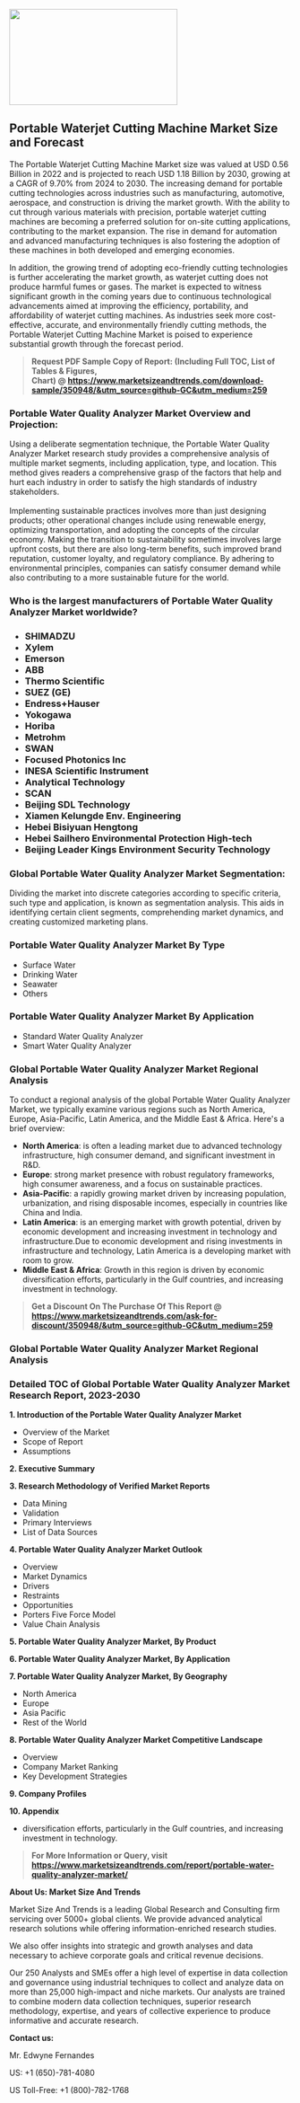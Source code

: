 <p><img class="alignnone size-medium wp-image-20088" src="https://ffe5etoiles.com/wp-content/uploads/2024/12/MST1-300x171.png" alt="" width="300" height="171" /></p><h2>Portable Waterjet Cutting Machine Market Size and Forecast</h2><p>The Portable Waterjet Cutting Machine Market size was valued at USD 0.56 Billion in 2022 and is projected to reach USD 1.18 Billion by 2030, growing at a CAGR of 9.70% from 2024 to 2030. The increasing demand for portable cutting technologies across industries such as manufacturing, automotive, aerospace, and construction is driving the market growth. With the ability to cut through various materials with precision, portable waterjet cutting machines are becoming a preferred solution for on-site cutting applications, contributing to the market expansion. The rise in demand for automation and advanced manufacturing techniques is also fostering the adoption of these machines in both developed and emerging economies.</p><p>In addition, the growing trend of adopting eco-friendly cutting technologies is further accelerating the market growth, as waterjet cutting does not produce harmful fumes or gases. The market is expected to witness significant growth in the coming years due to continuous technological advancements aimed at improving the efficiency, portability, and affordability of waterjet cutting machines. As industries seek more cost-effective, accurate, and environmentally friendly cutting methods, the Portable Waterjet Cutting Machine Market is poised to experience substantial growth through the forecast period.</p></p><blockquote id="" class=""><strong>Request PDF Sample Copy of Report: (Including Full TOC, List of Tables &amp; Figures, Chart)&nbsp;@&nbsp;<strong><a href="https://www.marketsizeandtrends.com/download-sample/350948/&utm_source=github-GC&utm_medium=259" target="_blank">https://www.marketsizeandtrends.com/download-sample/350948/&utm_source=github-GC&utm_medium=259</a></strong></strong></blockquote><h3 id="" class="">Portable Water Quality Analyzer Market&nbsp;Overview and Projection:</h3><p id="" class="">Using a deliberate segmentation technique, the Portable Water Quality Analyzer Market research study provides a comprehensive analysis of multiple market segments, including application, type, and location. This method gives readers a comprehensive grasp of the factors that help and hurt each industry in order to satisfy the high standards of industry stakeholders. <br /> <br />Implementing sustainable practices involves more than just designing products; other operational changes include using renewable energy, optimizing transportation, and adopting the concepts of the circular economy. Making the transition to sustainability sometimes involves large upfront costs, but there are also long-term benefits, such improved brand reputation, customer loyalty, and regulatory compliance. By adhering to environmental principles, companies can satisfy consumer demand while also contributing to a more sustainable future for the world.</p><h3 id="" class="">Who is the largest manufacturers of&nbsp;Portable Water Quality Analyzer Market worldwide?</h3><h3 class=""><p><ul><li>SHIMADZU </li><li> Xylem </li><li> Emerson </li><li> ABB </li><li> Thermo Scientific </li><li> SUEZ (GE) </li><li> Endress+Hauser </li><li> Yokogawa </li><li> Horiba </li><li> Metrohm </li><li> SWAN </li><li> Focused Photonics Inc </li><li> INESA Scientific Instrument </li><li> Analytical Technology </li><li> SCAN </li><li> Beijing SDL Technology </li><li> Xiamen Kelungde Env. Engineering </li><li> Hebei Bisiyuan Hengtong </li><li> Hebei Sailhero Environmental Protection High-tech </li><li> Beijing Leader Kings Environment Security Technology</li></ul></p></h3><h3 id="" class="">Global&nbsp;Portable Water Quality Analyzer Market Segmentation:</h3><p id="" class="">Dividing the market into discrete categories according to specific criteria, such type and application, is known as segmentation analysis. This aids in identifying certain client segments, comprehending market dynamics, and creating customized marketing plans.</p><h3 id="" class="">Portable Water Quality Analyzer Market&nbsp;By Type</h3><p><p><ul><li>Surface Water</li><li> Drinking Water</li><li> Seawater</li><li> Others</p></li></ul></p></p><h3 id="" class="">Portable Water Quality Analyzer Market&nbsp;By Application</h3><p class=""><p><ul><li>Standard Water Quality Analyzer</li><li> Smart Water Quality Analyzer</li></ul></p></p><h3 id="" class="">Global Portable Water Quality Analyzer Market Regional Analysis</h3><p id="" class="">To conduct a regional analysis of the global Portable Water Quality Analyzer Market, we typically examine various regions such as North America, Europe, Asia-Pacific, Latin America, and the Middle East &amp; Africa. Here's a brief overview:</p><ul><li><strong>North America</strong>: is often a leading market due to advanced technology infrastructure, high consumer demand, and significant investment in R&amp;D.</li><li><strong>Europe</strong>: strong market presence with robust regulatory frameworks, high consumer awareness, and a focus on sustainable practices.</li><li><strong>Asia-Pacific</strong>: a rapidly growing market driven by increasing population, urbanization, and rising disposable incomes, especially in countries like China and India.</li><li><strong>Latin America</strong>: is an emerging market with growth potential, driven by economic development and increasing investment in technology and infrastructure.Due to economic development and rising investments in infrastructure and technology, Latin America is a developing market with room to grow.</li><li><strong>Middle East &amp; Africa</strong>: Growth in this region is driven by economic diversification efforts, particularly in the Gulf countries, and increasing investment in technology.</li></ul><blockquote id="" class=""><strong>Get a Discount On The Purchase Of This Report @ <strong><a href="https://www.marketsizeandtrends.com/ask-for-discount/350948/&utm_source=github-GC&utm_medium=259" target="_blank">https://www.marketsizeandtrends.com/ask-for-discount/350948/&utm_source=github-GC&utm_medium=259</a></strong></strong></blockquote><h3 id="" class="">Global Portable Water Quality Analyzer Market Regional Analysis</h3><h3 id="" class="">Detailed TOC of Global Portable Water Quality Analyzer Market Research Report, 2023-2030</h3><p id="" class=""><strong>1. Introduction of the Portable Water Quality Analyzer Market</strong></p><ul><li>Overview of the Market</li><li>Scope of Report</li><li>Assumptions</li></ul><p id="" class=""><strong>2. Executive Summary</strong></p><p id="" class=""><strong>3. Research Methodology of Verified Market Reports</strong></p><ul><li>Data Mining</li><li>Validation</li><li>Primary Interviews</li><li>List of Data Sources</li></ul><p id="" class=""><strong>4. Portable Water Quality Analyzer Market Outlook</strong></p><ul><li>Overview</li><li>Market Dynamics</li><li>Drivers</li><li>Restraints</li><li>Opportunities</li><li>Porters Five Force Model</li><li>Value Chain Analysis</li></ul><p id="" class=""><strong>5. Portable Water Quality Analyzer Market, By Product</strong></p><p id="" class=""><strong>6. Portable Water Quality Analyzer Market, By Application</strong></p><p id="" class=""><strong>7. Portable Water Quality Analyzer Market, By Geography</strong></p><ul><li>North America</li><li>Europe</li><li>Asia Pacific</li><li>Rest of the World</li></ul><p id="" class=""><strong>8. Portable Water Quality Analyzer Market Competitive Landscape</strong></p><ul><li>Overview</li><li>Company Market Ranking</li><li>Key Development Strategies</li></ul><p id="" class=""><strong>9. Company Profiles</strong></p><p id="" class=""><strong>10. Appendix</strong></p><ul><li>diversification efforts, particularly in the Gulf countries, and increasing investment in technology.</li></ul><blockquote id="" class=""><strong>For More Information or Query, visit <strong><strong><a href="https://www.marketsizeandtrends.com/report/portable-water-quality-analyzer-market/" target="_blank">https://www.marketsizeandtrends.com/report/portable-water-quality-analyzer-market/</a></strong></strong></strong></blockquote><p id="" class=""><strong>About Us: Market Size And Trends</strong></p><p id="" class="">Market Size And Trends is a leading Global Research and Consulting firm servicing over 5000+ global clients. We provide advanced analytical research solutions while offering information-enriched research studies.</p><p id="" class="">We also offer insights into strategic and growth analyses and data necessary to achieve corporate goals and critical revenue decisions.</p><p id="" class="">Our 250 Analysts and SMEs offer a high level of expertise in data collection and governance using industrial techniques to collect and analyze data on more than 25,000 high-impact and niche markets. Our analysts are trained to combine modern data collection techniques, superior research methodology, expertise, and years of collective experience to produce informative and accurate research.</p><p id="" class=""><strong>Contact us:</strong></p><p id="" class="">Mr. Edwyne Fernandes</p><p id="" class="">US: +1 (650)-781-4080</p><p id="" class="">US Toll-Free: +1 (800)-782-1768</p>
